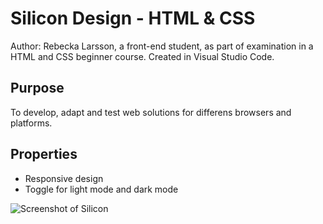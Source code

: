 # Silicon Design - HTML & CSS
Author: Rebecka Larsson, a front-end student, as part of examination in a HTML and CSS beginner course.
Created in Visual Studio Code.

## Purpose
To develop, adapt and test web solutions for differens browsers and platforms. 

## Properties
- Responsive design
- Toggle for light mode and dark mode


![Screenshot of Silicon](https://github.com/user-attachments/assets/390c55ee-d56a-437d-93c4-9460767a9867)